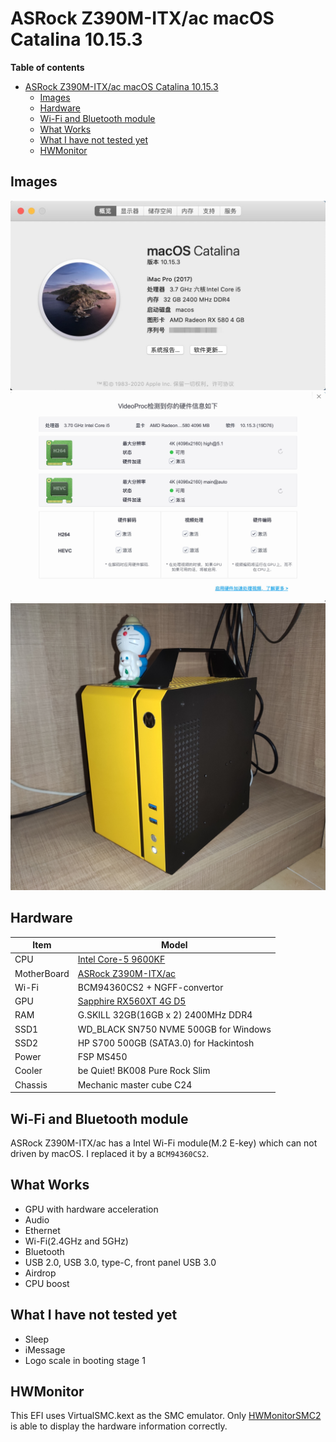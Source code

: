 # ASRock Z390M-ITX/ac macOS Catalina 10.15.3

**Table of contents**
- [ASRock Z390M-ITX/ac macOS Catalina 10.15.3](#asrock-z390m-itxac-macos-catalina-10153)
  - [Images](#images)
  - [Hardware](#hardware)
  - [Wi-Fi and Bluetooth module](#wi-fi-and-bluetooth-module)
  - [What Works](#what-works)
  - [What I have not tested yet](#what-i-have-not-tested-yet)
  - [HWMonitor](#hwmonitor)

## Images
![system information](images_in_readme/system_info.png "System Information")
![gpu acceleration](images_in_readme/gpu_acceleration.png)
![chassis](images_in_readme/chassis.jpeg)

## Hardware

| Item        | Model                                  |
| ----------- | -------------------------------------- |
| CPU         | [Intel Core-5 9600KF](https://ark.intel.com/content/www/us/en/ark/products/190884/intel-core-i5-9600kf-processor-9m-cache-up-to-4-60-ghz.html)                    |
| MotherBoard | [ASRock Z390M-ITX/ac](https://www.asrock.com/mb/Intel/Z390M-ITXac/index.asp)                    |
| Wi-Fi       | BCM94360CS2 + NGFF-convertor           |
| GPU         | [Sapphire RX560XT 4G D5](https://www.anandtech.com/show/14079/amd-launches-china-only-radeon-rx-560xt)                 |
| RAM         | G.SKILL 32GB(16GB x 2) 2400MHz DDR4    |
| SSD1        | WD_BLACK SN750 NVME 500GB for Windows |
| SSD2        | HP S700 500GB (SATA3.0) for Hackintosh |
| Power       | FSP MS450                              |
| Cooler      | be Quiet! BK008 Pure Rock Slim         |
| Chassis     | Mechanic master cube C24               |

## Wi-Fi and Bluetooth module

ASRock Z390M-ITX/ac has a Intel Wi-Fi module(M.2 E-key) which can not driven by macOS. I replaced it by a `BCM94360CS2`.

## What Works

- GPU with hardware acceleration
- Audio
- Ethernet
- Wi-Fi(2.4GHz and 5GHz)
- Bluetooth
- USB 2.0, USB 3.0, type-C, front panel USB 3.0
- Airdrop
- CPU boost

## What I have not tested yet

- Sleep
- iMessage
- Logo scale in booting stage 1

## HWMonitor

This EFI uses VirtualSMC.kext as the SMC emulator. Only [HWMonitorSMC2](https://github.com/CloverHackyColor/HWMonitorSMC2) is able to display the hardware information correctly.
